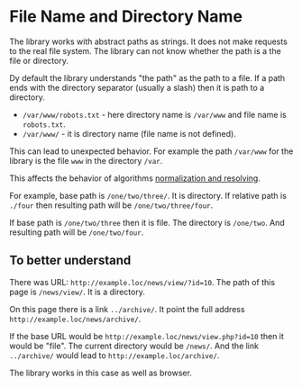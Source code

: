 # File Name and Directory Name

The library works with abstract paths as strings.
It does not make requests to the real file system.
The library can not know whether the path is a the file or directory.

Dy default the library understands "the path" as the path to a file.
If a path ends with the directory separator (usually a slash) then it is path to a directory.

* `/var/www/robots.txt` - here directory name is `/var/www` and file name is `robots.txt`.
* `/var/www/` - it is directory name (file name is not defined).

This can lead to unexpected behavior.
For example the path `/var/www` for the library is the file `www` in the directory `/var`.

This affects the behavior of algorithms [normalization and resolving](resolve.md).

For example, base path is `/one/two/three/`.
It is directory.
If relative path is `./four` then resulting path will be `/one/two/three/four`.

If base path is `/one/two/three` then it is file.
The directory is `/one/two`.
And resulting path will be `/one/two/four`.

## To better understand

There was URL: `http://example.loc/news/view/?id=10`.
The path of this page is `/news/view/`.
It is a directory.

On this page there is a link `../archive/`.
It point the full address `http://example.loc/news/archive/`.

If the base URL would be `http://example.loc/news/view.php?id=10` then it would be "file".
The current directory would be `/news/`.
And the link `../archive/` would lead to `http://example.loc/archive/`.

The library works in this case as well as browser.
